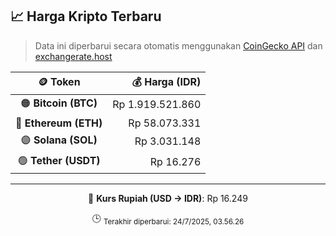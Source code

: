 

<!-- HARGA_KRIPTO -->
## 📈 Harga Kripto Terbaru

> Data ini diperbarui secara otomatis menggunakan [CoinGecko API](https://www.coingecko.com/) dan [exchangerate.host](https://exchangerate.host/)

<div align="center">

| 🪙 Token | 💰 Harga (IDR) |
|:------:|---------------:|
| 🟠 **Bitcoin (BTC)**   | Rp 1.919.521.860 |
| 🔵 **Ethereum (ETH)**  | Rp 58.073.331 |
| 🟣 **Solana (SOL)**    | Rp 3.031.148 |
| 🟢 **Tether (USDT)**   | Rp 16.276 |

---

💱 **Kurs Rupiah (USD → IDR)**: Rp 16.249

🕒 <sub>Terakhir diperbarui: 24/7/2025, 03.56.26</sub>

</div>
<!-- /HARGA_KRIPTO -->